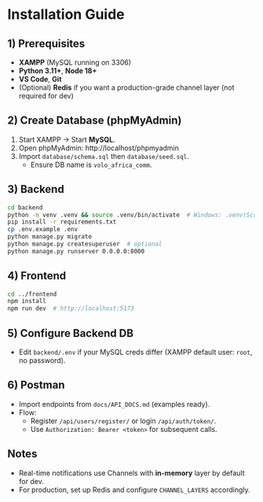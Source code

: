 # Installation Guide

## 1) Prerequisites
- **XAMPP** (MySQL running on 3306)
- **Python 3.11+**, **Node 18+**
- **VS Code**, **Git**
- (Optional) **Redis** if you want a production-grade channel layer (not required for dev)

## 2) Create Database (phpMyAdmin)
1. Start XAMPP → Start **MySQL**.
2. Open phpMyAdmin: http://localhost/phpmyadmin
3. Import `database/schema.sql` then `database/seed.sql`.
   - Ensure DB name is `volo_africa_comm`.

## 3) Backend
```bash
cd backend
python -m venv .venv && source .venv/bin/activate  # Windows: .venv\Scripts\activate
pip install -r requirements.txt
cp .env.example .env
python manage.py migrate
python manage.py createsuperuser  # optional
python manage.py runserver 0.0.0.0:8000
```

## 4) Frontend
```bash
cd ../frontend
npm install
npm run dev  # http://localhost:5173
```

## 5) Configure Backend DB
- Edit `backend/.env` if your MySQL creds differ (XAMPP default user: `root`, no password).

## 6) Postman
- Import endpoints from `docs/API_DOCS.md` (examples ready).
- Flow:
  - Register `/api/users/register/` or login `/api/auth/token/`.
  - Use `Authorization: Bearer <token>` for subsequent calls.

## Notes
- Real-time notifications use Channels with **in-memory** layer by default for dev.
- For production, set up Redis and configure `CHANNEL_LAYERS` accordingly.
